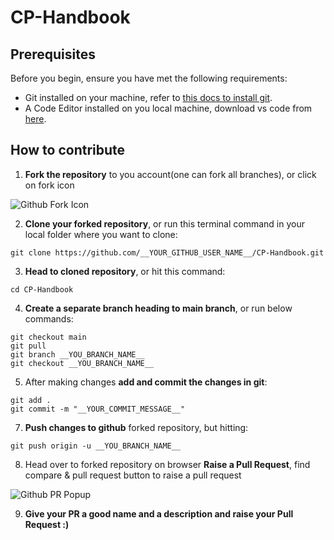  # CP-Handbook

## Prerequisites
Before you begin, ensure you have met the following requirements:
- Git installed on your machine, refer to [this docs to install git](https://kinsta.com/knowledgebase/install-git/).
- A Code Editor installed on you local machine, download vs code from [here](https://code.visualstudio.com/download).

## How to contribute
1. **Fork the repository** to you account(one can fork all branches), or click on fork icon

![Github Fork Icon](./assets/images/fork.png)

2. **Clone your forked repository**, or run this terminal command in your local folder where you want to clone:
```shell
git clone https://github.com/__YOUR_GITHUB_USER_NAME__/CP-Handbook.git
```

3. **Head to cloned repository**, or hit this command:
```shell
cd CP-Handbook
```

4. **Create a separate branch heading to main branch**, or run below commands:
```shell
git checkout main
git pull
git branch __YOU_BRANCH_NAME__
git checkout __YOU_BRANCH_NAME__
```

5. After making changes **add and commit the changes in git**:
```shell
git add .
git commit -m "__YOUR_COMMIT_MESSAGE__"
```

7. **Push changes to github** forked repository, but hitting:
```shell
git push origin -u __YOU_BRANCH_NAME__
```

8. Head over to forked repository on browser **Raise a Pull Request**, find compare & pull request button to raise a pull request 

![Github PR Popup](./assets/images/github_pull_request.png)

9. **Give your PR a good name and a description and raise your Pull Request :)**
